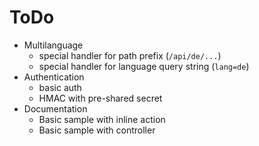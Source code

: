 # ToDo

* Multilanguage
  * special handler for path prefix (`/api/de/...`)
  * special handler for language query string (`lang=de`)
* Authentication
  * basic auth
  * HMAC with pre-shared secret
* Documentation
  * Basic sample with inline action
  * Basic sample with controller

